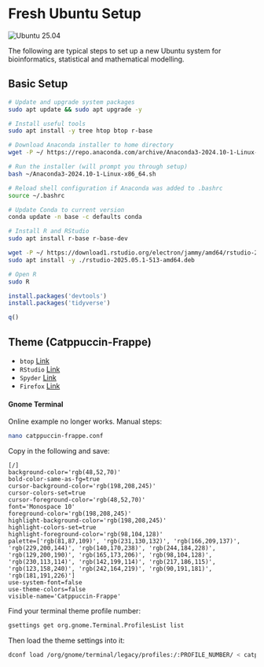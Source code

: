 # Fresh Ubuntu Setup

![Ubuntu 25.04](https://img.shields.io/badge/Ubuntu-25.04-E95420?logo=ubuntu&logoColor=white&style=flat)

The following are typical steps to set up a new Ubuntu system for bioinformatics, statistical and mathematical modelling.

## Basic Setup

```bash
# Update and upgrade system packages
sudo apt update && sudo apt upgrade -y

# Install useful tools
sudo apt install -y tree htop btop r-base

# Download Anaconda installer to home directory
wget -P ~/ https://repo.anaconda.com/archive/Anaconda3-2024.10-1-Linux-x86_64.sh

# Run the installer (will prompt you through setup)
bash ~/Anaconda3-2024.10-1-Linux-x86_64.sh

# Reload shell configuration if Anaconda was added to .bashrc
source ~/.bashrc

# Update Conda to current version
conda update -n base -c defaults conda

# Install R and RStudio
sudo apt install r-base r-base-dev

wget -P ~/ https://download1.rstudio.org/electron/jammy/amd64/rstudio-2025.05.1-513-amd64.deb
sudo apt install -y ./rstudio-2025.05.1-513-amd64.deb

# Open R
sudo R
```

```R
install.packages('devtools')
install.packages('tidyverse')

q()
```

## Theme (Catppuccin-Frappe)
- `btop` [Link](https://github.com/catppuccin/btop/tree/main)
- `RStudio` [Link](https://github.com/catppuccin/rstudio)
- `Spyder` [Link](https://github.com/catppuccin/spyder)
- `Firefox` [Link](https://github.com/catppuccin/firefox)

#### Gnome Terminal
Online example no longer works. Manual steps:

```bash 
nano catppuccin-frappe.conf
```
Copy in the following and save:
```
[/]
background-color='rgb(48,52,70)'
bold-color-same-as-fg=true
cursor-background-color='rgb(198,208,245)'
cursor-colors-set=true
cursor-foreground-color='rgb(48,52,70)'
font='Monospace 10'
foreground-color='rgb(198,208,245)'
highlight-background-color='rgb(198,208,245)'
highlight-colors-set=true
highlight-foreground-color='rgb(98,104,128)'
palette=['rgb(81,87,109)', 'rgb(231,130,132)', 'rgb(166,209,137)', 'rgb(229,200,144)', 'rgb(140,170,238)', 'rgb(244,184,228)', 'rgb(129,200,190)', 'rgb(165,173,206)', 'rgb(98,104,128)', 'rgb(230,113,114)', 'rgb(142,199,114)', 'rgb(217,186,115)', 'rgb(123,158,240)', 'rgb(242,164,219)', 'rgb(90,191,181)', 'rgb(181,191,226)']
use-system-font=false
use-theme-colors=false
visible-name='Catppuccin-Frappe'
```
Find your terminal theme profile number:
```bash
gsettings get org.gnome.Terminal.ProfilesList list
```
Then load the theme settings into it:
```bash
dconf load /org/gnome/terminal/legacy/profiles:/:PROFILE_NUMBER/ < catppuccin-frappe.conf
```
